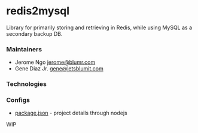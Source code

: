 # redis2mysql
Library for primarily storing and retrieving in Redis, while using MySQL as a secondary backup DB.

### Maintainers
* Jerome Ngo <jerome@blumr.com>
* Gene Diaz Jr. <gene@letsblumit.com>

### Technologies

### Configs
* [package.json](https://docs.npmjs.com/files/package.json) - project details through nodejs

WIP